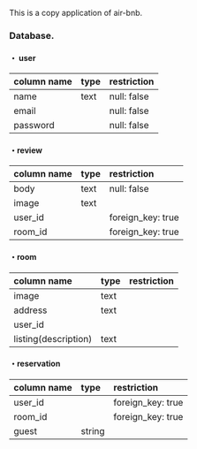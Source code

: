 This is a copy application of air-bnb.

### Database.

#### ・ user
|column name|type|restriction|
|:---|:---|:--|
|name|text|null: false|
|email||null: false|
|password||null: false|

#### ・review
|column name|type|restriction|
|:---|:---|:--|
|body|text|null: false|
|image|text|
|user_id||foreign_key: true|
|room_id||foreign_key: true|

#### ・room
|column name|type|restriction|
|:---|:---|:--|
|image|text|
|address|text|
|user_id|
|listing(description)|text|

#### ・reservation
|column name|type|restriction|
|:---|:---|:--|
|user_id||foreign_key: true|
|room_id||foreign_key: true|
|guest|string|
